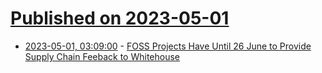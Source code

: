 # [Published on 2023-05-01](index.md)

* [2023-05-01, 03:09:00](https://soylentnews.org/article.pl?sid=23/04/30/1350242&from=rss) - [FOSS Projects Have Until 26 June to Provide Supply Chain Feeback to Whitehouse](https://soylentnews.org/article.pl?sid=23/04/30/1350242&from=rss)
